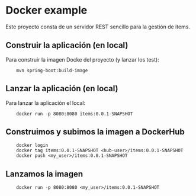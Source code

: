 # Docker example

Este proyecto consta de un servidor REST sencillo para la gestión de items.

## Construir la aplicación (en local)

Para construir la imagen Docke del proyecto (y lanzar los test):

```
    mvn spring-boot:build-image
```

## Lanzar la aplicación (en local)

Para lanzar la aplicación el local:

```
    docker run -p 8080:8080 items:0.0.1-SNAPSHOT
```

## Construimos y subimos la imagen a DockerHub

```
    docker login
    docker tag items:0.0.1-SNAPSHOT <hub-user>/items:0.0.1-SNAPSHOT
    docker push <my_user>/items:0.0.1-SNAPSHOT
```

## Lanzamos la imagen

```
    docker run -p 8080:8080 <my_user>/items:0.0.1-SNAPSHOT
```

